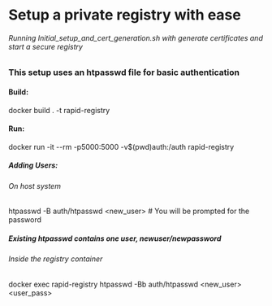 # Setup a private registry with ease

###### Running Initial_setup_and_cert_generation.sh with generate certificates and start a secure registry

### This setup uses an htpasswd file for basic authentication

#### Build:
docker build . -t rapid-registry

#### Run:
docker run -it --rm -p5000:5000 -v$(pwd)auth:/auth rapid-registry

##### Adding Users:
###### On host system
htpasswd -B auth/htpasswd <new_user> # You will be prompted for the password
##### Existing htpasswd contains one user, newuser/newpassword

###### Inside the registry container
docker exec rapid-registry htpasswd -Bb auth/htpasswd <new_user> <user_pass> 


